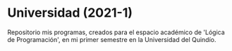 # Universidad (2021-1)

Repositorio mis programas, creados para el espacio académico de 'Lógica de Programación', en mi primer semestre en la Universidad del Quindío. 
